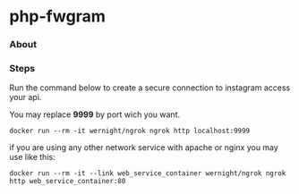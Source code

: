 # php-fwgram

### About

### Steps

Run the command below to create a secure connection to instagram access your api.

You may replace **9999** by port wich you want.
```
docker run --rm -it wernight/ngrok ngrok http localhost:9999
```

if you are using any other network service with apache or nginx you may use like this:
```
docker run --rm -it --link web_service_container wernight/ngrok ngrok http web_service_container:80
```
